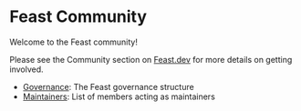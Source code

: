 # Feast Community

Welcome to the Feast community!

Please see the Community section on [Feast.dev](https://docs.feast.dev/) for more details on getting involved.

- [Governance](governance.md): The Feast governance structure
- [Maintainers](maintainers.md): List of members acting as maintainers
